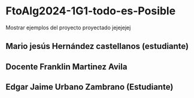 # FtoAlg2024-1G1-todo-es-Posible
Mostrar ejemplos del proyecto proyectado jejejejej

## Mario jesús Hernández castellanos (estudiante)
## Docente Franklin Martinez Avila
## Edgar Jaime Urbano Zambrano (Estudiante)
